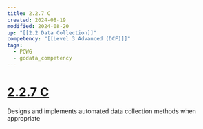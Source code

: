 ```yaml
---
title: 2.2.7 C
created: 2024-08-19
modified: 2024-08-20
up: "[[2.2 Data Collection]]"
competency: "[[Level 3 Advanced (DCF)]]"
tags:
  - PCWG
  - gcdata_competency
---
```

# [2.2.7 C](2.2.7%20C.md)
Designs and implements automated data collection methods when appropriate
